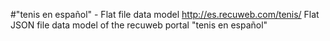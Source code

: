 #"tenis en español" - Flat file data model
http://es.recuweb.com/tenis/
Flat JSON file data model of the recuweb portal "tenis en español"
